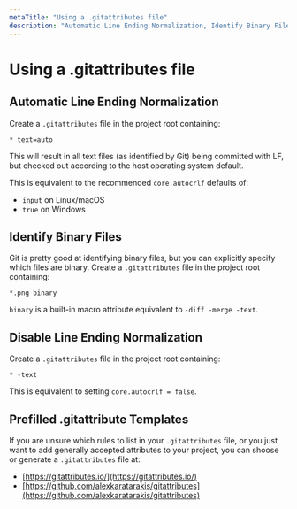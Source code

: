 ```yaml
---
metaTitle: "Using a .gitattributes file"
description: "Automatic Line Ending Normalization, Identify Binary Files, Disable Line Ending Normalization, Prefilled .gitattribute Templates"
---
```


# Using a .gitattributes file



## Automatic Line Ending Normalization


Create a `.gitattributes` file in the project root containing:

```git
* text=auto

```

This will result in all text files (as identified by Git) being committed with LF, but checked out according to the host operating system default.

This is equivalent to the recommended `core.autocrlf` defaults of:

- `input` on Linux/macOS
- `true` on Windows



## Identify Binary Files


Git is pretty good at identifying binary files, but you can explicitly specify which files are binary. Create a `.gitattributes` file in the project root containing:

```git
*.png binary

```

`binary` is a built-in macro attribute equivalent to `-diff -merge -text`.



## Disable Line Ending Normalization


Create a `.gitattributes` file in the project root containing:

```git
* -text

```

This is equivalent to setting `core.autocrlf = false`.



## Prefilled .gitattribute Templates


If you are unsure which rules to list in your `.gitattributes` file, or you just want to add generally accepted attributes to your project, you can shoose or generate a `.gitattributes` file at:

- [https://gitattributes.io/](https://gitattributes.io/)
- [https://github.com/alexkaratarakis/gitattributes](https://github.com/alexkaratarakis/gitattributes)

